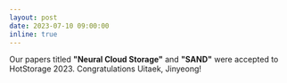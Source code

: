 ```yaml
---
layout: post
date: 2023-07-10 09:00:00
inline: true
---
```


Our papers titled **"Neural Cloud Storage"** and **"SAND"**  were accepted to HotStorage 2023. Congratulations Uitaek, Jinyeong!

